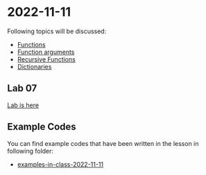 # 2022-11-11

Following topics will be discussed: 


- [Functions](../course-content/functions.md)
- [Function arguments](../course-content/function-arguments.md)
- [Recursive Functions](../course-content/recursion.md)
- [Dictionaries](../course-content/python-dictionary.md)


## Lab 07

[Lab is here](Labs/Lab-2022-11-11.md)

## Example Codes


You can find example codes that have been written in the lesson in following folder:
 - [examples-in-class-2022-11-11](examples-in-class-2022-11-11)

